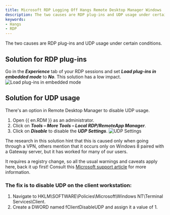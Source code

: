 ```yaml
---
title: Microsoft RDP Logging Off Hangs Remote Desktop Manager Windows
description: The two causes are RDP plug-ins and UDP usage under certain conditions.
keywords:
- Hangs
- RDP
---
```

The two causes are RDP plug-ins and UDP usage under certain conditions. 
## Solution for RDP plug-ins 
Go in the ***Experience*** tab of your RDP sessions and set ***Load plug-ins in embedded mode*** to ***No***. This solution has a low impact. 
![Load plug-ins in embedded mode](https://webdevolutions.azureedge.net/docs/en/kb/KB4054.png) 
## Solution for UDP usage 
There's an option in Remote Desktop Manager to disable UDP usage. 
1. Open {{ en.RDM }} as an administrator. 
1. Click on ***Tools – More Tools – Local RDP/RemoteApp Manager***. 
1. Click on ***Disable*** to disable the ***UDP Settings***. 
![UDP Settings](https://webdevolutions.azureedge.net/docs/en/kb/KB4055.png) 

The research in this solution hint that this is caused only when going through a VPN, others mention that it occurs only on Windows 8 paired with a Gateway server, but it has worked for many of our users. 

It requires a registry change, so all the usual warnings and caveats apply here, back it up first! Consult this [Microsoft support article](https://support.microsoft.com/en-us/help/256986/windows-registry-information-for-advanced-users) for more information. 
### The fix is to disable UDP on the client workstation: 
1. Navigate to HKLM\SOFTWARE\Policies\Microsoft\Windows NT\Terminal Services\Client. 
1. Create a DWORD named fClientDisableUDP and assign it a value of 1. 


